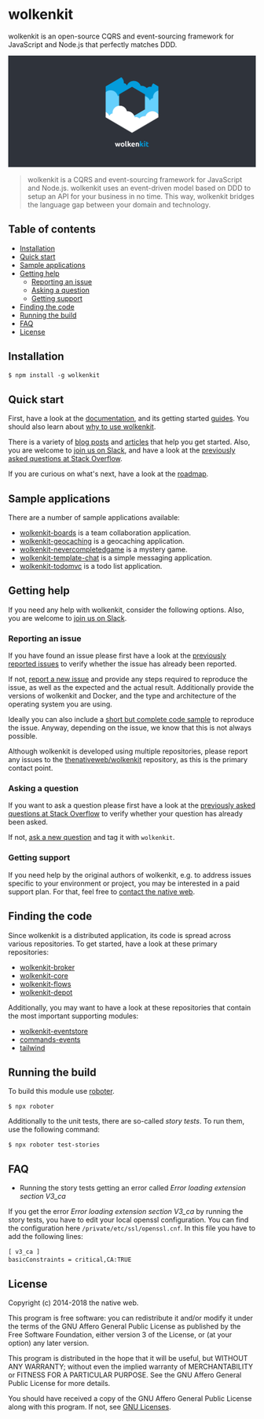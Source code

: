 # wolkenkit

wolkenkit is an open-source CQRS and event-sourcing framework for JavaScript and Node.js that perfectly matches DDD.

![wolkenkit](images/logo.png "wolkenkit")

> wolkenkit is a CQRS and event-sourcing framework for JavaScript and Node.js. wolkenkit uses an event-driven model based on DDD to setup an API for your business in no time. This way, wolkenkit bridges the language gap between your domain and technology.

## Table of contents

<!-- toc -->

- [Installation](#installation)
- [Quick start](#quick-start)
- [Sample applications](#sample-applications)
- [Getting help](#getting-help)
  * [Reporting an issue](#reporting-an-issue)
  * [Asking a question](#asking-a-question)
  * [Getting support](#getting-support)
- [Finding the code](#finding-the-code)
- [Running the build](#running-the-build)
- [FAQ](#faq)
- [License](#license)

<!-- tocstop -->

## Installation

```shell
$ npm install -g wolkenkit
```

## Quick start

First, have a look at the [documentation](https://docs.wolkenkit.io), and its getting started [guides](https://docs.wolkenkit.io/latest/guides/creating-your-first-application/setting-the-objective/). You should also learn about [why to use wolkenkit](https://docs.wolkenkit.io/latest/getting-started/understanding-wolkenkit/why-wolkenkit/).

There is a variety of [blog posts](https://docs.wolkenkit.io/latest/media/online-resources/blog-posts/) and [articles](https://docs.wolkenkit.io/latest/media/online-resources/articles/) that help you get started. Also, you are welcome to [join us on Slack](http://slackin.wolkenkit.io), and have a look at the [previously asked questions at Stack Overflow](http://stackoverflow.com/questions/tagged/wolkenkit).

If you are curious on what's next, have a look at the [roadmap](roadmap.md).

## Sample applications

There are a number of sample applications available:

- [wolkenkit-boards](https://github.com/thenativeweb/wolkenkit-boards) is a team collaboration application.
- [wolkenkit-geocaching](https://github.com/revrng/wolkenkit-geocaching) is a geocaching application.
- [wolkenkit-nevercompletedgame](https://github.com/thenativeweb/wolkenkit-nevercompletedgame) is a mystery game.
- [wolkenkit-template-chat](https://github.com/thenativeweb/wolkenkit-template-chat) is a simple messaging application.
- [wolkenkit-todomvc](https://github.com/thenativeweb/wolkenkit-todomvc) is a todo list application.

## Getting help

If you need any help with wolkenkit, consider the following options. Also, you are welcome to [join us on Slack](http://slackin.wolkenkit.io).

### Reporting an issue

If you have found an issue please first have a look at the [previously reported issues](https://github.com/thenativeweb/wolkenkit/issues) to verify whether the issue has already been reported.

If not, [report a new issue](https://github.com/thenativeweb/wolkenkit/issues/new/choose) and provide any steps required to reproduce the issue, as well as the expected and the actual result. Additionally provide the versions of wolkenkit and Docker, and the type and architecture of the operating system you are using.

Ideally you can also include a [short but complete code sample](http://www.yoda.arachsys.com/csharp/complete.html) to reproduce the issue. Anyway, depending on the issue, we know that this is not always possible.

Although wolkenkit is developed using multiple repositories, please report any issues to the [thenativeweb/wolkenkit](https://github.com/thenativeweb/wolkenkit/issues) repository, as this is the primary contact point.

### Asking a question

If you want to ask a question please first have a look at the [previously asked questions at Stack Overflow](http://stackoverflow.com/questions/tagged/wolkenkit) to verify whether your question has already been asked.

If not, [ask a new question](http://stackoverflow.com/questions/ask) and tag it with `wolkenkit`.

### Getting support

If you need help by the original authors of wolkenkit, e.g. to address issues specific to your environment or project, you may be interested in a paid support plan. For that, feel free to [contact the native web](mailto:hello@thenativeweb.io).

## Finding the code

Since wolkenkit is a distributed application, its code is spread across various repositories. To get started, have a look at these primary repositories:

- [wolkenkit-broker](https://github.com/thenativeweb/wolkenkit-broker)
- [wolkenkit-core](https://github.com/thenativeweb/wolkenkit-core)
- [wolkenkit-flows](https://github.com/thenativeweb/wolkenkit-flows)
- [wolkenkit-depot](https://github.com/thenativeweb/wolkenkit-depot)

Additionally, you may want to have a look at these repositories that contain the most important supporting modules:

- [wolkenkit-eventstore](https://github.com/thenativeweb/wolkenkit-eventstore)
- [commands-events](https://github.com/thenativeweb/commands-events)
- [tailwind](https://github.com/thenativeweb/tailwind)

## Running the build

To build this module use [roboter](https://www.npmjs.com/package/roboter).

```shell
$ npx roboter
```

Additionally to the unit tests, there are so-called *story tests*. To run them, use the following command:

```shell
$ npx roboter test-stories
```

## FAQ

- Running the story tests getting an error called *Error loading extension section V3_ca*

If you get the error *Error loading extension section V3_ca* by running the story tests, you have to edit your local openssl configuration. You can find the configuration here `/private/etc/ssl/openssl.cnf`. In this file you have to add the following lines:

```
[ v3_ca ]
basicConstraints = critical,CA:TRUE
```

## License

Copyright (c) 2014-2018 the native web.

This program is free software: you can redistribute it and/or modify it under the terms of the GNU Affero General Public License as published by the Free Software Foundation, either version 3 of the License, or (at your option) any later version.

This program is distributed in the hope that it will be useful, but WITHOUT ANY WARRANTY; without even the implied warranty of MERCHANTABILITY or FITNESS FOR A PARTICULAR PURPOSE. See the GNU Affero General Public License for more details.

You should have received a copy of the GNU Affero General Public License along with this program. If not, see [GNU Licenses](http://www.gnu.org/licenses/).
